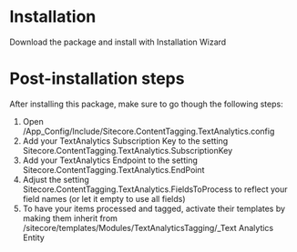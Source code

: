 # Installation

Download the package and install with Installation Wizard

# Post-installation steps

After installing this package, make sure to go though the following steps:

1. Open /App_Config/Include/Sitecore.ContentTagging.TextAnalytics.config
2. Add your TextAnalytics Subscription Key to the setting Sitecore.ContentTagging.TextAnalytics.SubscriptionKey
3. Add your TextAnalytics Endpoint to the setting Sitecore.ContentTagging.TextAnalytics.EndPoint
4. Adjust the setting Sitecore.ContentTagging.TextAnalytics.FieldsToProcess to reflect your field names (or let it empty to use all fields)
5. To have your items processed and tagged, activate their templates by making them inherit from /sitecore/templates/Modules/TextAnalyticsTagging/_Text Analytics Entity

